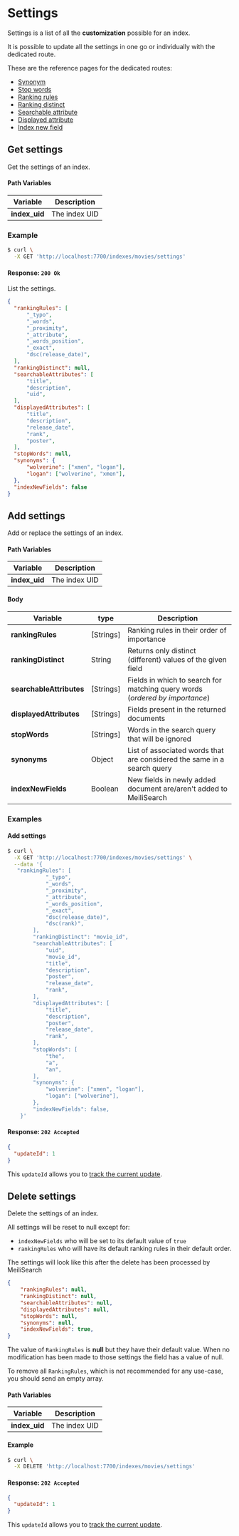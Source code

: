 # Settings

Settings is a list of all the **customization** possible for an index.

It is possible to update all the settings in one go or individually with the dedicated route.

These are the reference pages for the dedicated routes:
- [Synonym](/references/synonyms.md)
- [Stop words](/references/stop_words.md)
- [Ranking rules](/references/ranking_rules.md)
- [Ranking distinct](/references/ranking_distinct.md)
- [Searchable attribute](/references/searchable_attributes.md)
- [Displayed attribute](/references/displayed_attributes.md)
- [Index new field](/references/index_new_fields.md)

## Get settings

<RouteHighlighter method="GET" route="/indexes/:index_uid/settings" />

Get the settings of an index.

#### Path Variables

| Variable          | Description           |
|-------------------|-----------------------|
| **index_uid**         | The index UID |

### Example

```bash
$ curl \
  -X GET 'http://localhost:7700/indexes/movies/settings'
```

#### Response: `200 Ok`

List the settings.

```json
{
  "rankingRules": [
      "_typo",
      "_words",
      "_proximity",
      "_attribute",
      "_words_position",
      "_exact",
      "dsc(release_date)",
  ],
  "rankingDistinct": null,
  "searchableAttributes": [
      "title",
      "description",
      "uid",
  ],
  "displayedAttributes": [
      "title",
      "description",
      "release_date",
      "rank",
      "poster",
  ],
  "stopWords": null,
  "synonyms": {
      "wolverine": ["xmen", "logan"],
      "logan": ["wolverine", "xmen"],
  },
  "indexNewFields": false
}
```

## Add settings

<RouteHighlighter method="POST" route="/indexes/:index_uid/settings" />

Add or replace the settings of an index.

#### Path Variables

| Variable          | Description           |
|-------------------|-----------------------|
| **index_uid**         | The index UID |

#### Body

| Variable          | type |  Description |
|-------------------|-----------------------| --- |
| **rankingRules** | [Strings] | Ranking rules in their order of importance  |
| **rankingDistinct** | String | Returns only distinct (different) values of the given field |
| **searchableAttributes** | [Strings] | Fields in which to search for matching query words (*ordered by importance*) |
| **displayedAttributes** | [Strings] | Fields present in the returned documents |
| **stopWords** | [Strings] | Words in the search query that will be ignored |
| **synonyms** | Object | List of associated words that are considered the same in a search query |
| **indexNewFields** | Boolean | New fields in newly added document are/aren't added to MeiliSearch |

### Examples

#### Add settings

```bash
$ curl \
  -X GET 'http://localhost:7700/indexes/movies/settings' \
  --data '{
   "rankingRules": [
            "_typo",
            "_words",
            "_proximity",
            "_attribute",
            "_words_position",
            "_exact",
            "dsc(release_date)",
            "dsc(rank)",
        ],
        "rankingDistinct": "movie_id",
        "searchableAttributes": [
            "uid",
            "movie_id",
            "title",
            "description",
            "poster",
            "release_date",
            "rank",
        ],
        "displayedAttributes": [
            "title",
            "description",
            "poster",
            "release_date",
            "rank",
        ],
        "stopWords": [
            "the",
            "a",
            "an",
        ],
        "synonyms": {
            "wolverine": ["xmen", "logan"],
            "logan": ["wolverine"],
        },
        "indexNewFields": false,
    }'
```

#### Response: `202 Accepted`

```json
{
  "updateId": 1
}
```
This `updateId` allows you to [track the current update](/references/updates.md).

## Delete settings

<RouteHighlighter method="DELETE" route="/indexes/:index_uid/settings"/>

Delete the settings of an index.

All settings will be reset to null except for:
-  `indexNewFields` who will be set to its default value of `true`
- `rankingRules` who will have its default ranking rules in their default order.
<!-- - `searchableAttributes` and `displayedAttributes` who will have all the fields by default. -->

The settings will look like this after the delete has been processed by MeiliSearch

```json
{
    "rankingRules": null,
    "rankingDistinct": null,
    "searchableAttributes": null,
    "displayedAttributes": null,
    "stopWords": null,
    "synonyms": null,
    "indexNewFields": true,
}
```
The value of `RankingRules` is **null** but they have their default value. When no modification has been made to those settings the field has a value of null.

To remove all `RankingRules`, which is not recommended for any use-case, you should send an empty array.

#### Path Variables

| Variable          | Description           |
|-------------------|-----------------------|
| **index_uid**         | The index UID |


#### Example
```bash
$ curl \
  -X DELETE 'http://localhost:7700/indexes/movies/settings'
```

#### Response: `202 Accepted`

```json
{
  "updateId": 1
}
```
This `updateId` allows you to [track the current update](/references/updates.md).
